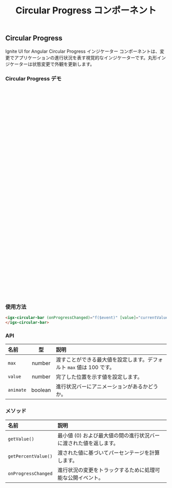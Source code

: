 ﻿---
title: Circular Progress コンポーネント
_description: Ignite UI for Angular Circular Progress インジケーター コンポーネントは、丸形で進行状況を表示し、カスタマイズできるコンポーネントです。
_keywords: Ignite UI for Angular, UI コントロール, Angular ウィジェット, web ウィジェット, UI ウィジェット, Angular, ネイティブ Angular コンポーネント スィート, ネイティブ Angular コントロール, ネイティブ Angular コンポーネント ライブラリ, Angular Circular Progress コンポーネント, Angular Circular Progress コントロール
---

## Circular Progress
<p class="highlight">Ignite UI for Angular Circular Progress インジケーター コンポーネントは、変更でアプリケーションの進行状況を表す視覚的なインジケーターです。丸形インジケーターは状態変更で外観を更新します。<p>
<div class="divider"></div>

### Circular Progress デモ
<div class="sample-container" style="height:650px">
    <iframe frameborder="0" seamless width="100%" height="100%" src="https://{environment:demosBaseUrl}/progressbar"></iframe>
</div>
<div class="divider--half"></div>

### 使用方法
```html
<igx-circular-bar (onProgressChanged)="f($event)" [value]="currentValue">
</igx-circular-bar>
```
<div class="divider--half"></div>

### API
| 名前   |       型      |  説明 |
|:----------|:-------------:|:------|
| `max` |  number | 渡すことができる最大値を設定します。デフォルト `max` 値は 100 です。 |
| `value` |  number | 完了した位置を示す値を設定します。|
| `animate` |  boolean | 進行状況バーにアニメーションがあるかどうか。 |
<div class="divider--half"></div>

### メソッド
| 名前   |  説明 |
|:----------|:------|
| `getValue()` | 最小値 (0) および最大値の間の進行状況バーに渡された値を返します。 |
| `getPercentValue()` | 渡された値に基づいてパーセンテージを計算します。 |
| `onProgressChanged` | 進行状況の変更をトラックするために処理可能な公開イベント。 |
<div class="divider--half"></div>
